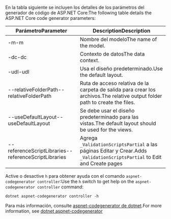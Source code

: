 <span data-ttu-id="9052d-101">En la tabla siguiente se incluyen los detalles de los parámetros del generador de código de ASP.NET Core:</span><span class="sxs-lookup"><span data-stu-id="9052d-101">The following table details the ASP.NET Core code generator parameters:</span></span>

| <span data-ttu-id="9052d-102">Parámetro</span><span class="sxs-lookup"><span data-stu-id="9052d-102">Parameter</span></span>               | <span data-ttu-id="9052d-103">Description</span><span class="sxs-lookup"><span data-stu-id="9052d-103">Description</span></span>|
| ----------------- | ------------ |
| <span data-ttu-id="9052d-104">-m</span><span class="sxs-lookup"><span data-stu-id="9052d-104">-m</span></span>  | <span data-ttu-id="9052d-105">Nombre del modelo</span><span class="sxs-lookup"><span data-stu-id="9052d-105">The name of the model.</span></span> |
| <span data-ttu-id="9052d-106">-dc</span><span class="sxs-lookup"><span data-stu-id="9052d-106">-dc</span></span>  | <span data-ttu-id="9052d-107">Contexto de datos</span><span class="sxs-lookup"><span data-stu-id="9052d-107">The data context.</span></span> |
| <span data-ttu-id="9052d-108">-udl</span><span class="sxs-lookup"><span data-stu-id="9052d-108">-udl</span></span> | <span data-ttu-id="9052d-109">Usa el diseño predeterminado.</span><span class="sxs-lookup"><span data-stu-id="9052d-109">Use the default layout.</span></span> |
| <span data-ttu-id="9052d-110">--relativeFolderPath</span><span class="sxs-lookup"><span data-stu-id="9052d-110">--relativeFolderPath</span></span> | <span data-ttu-id="9052d-111">Ruta de acceso relativa de la carpeta de salida para crear los archivos.</span><span class="sxs-lookup"><span data-stu-id="9052d-111">The relative output folder path to create the files.</span></span> |
| <span data-ttu-id="9052d-112">--useDefaultLayout</span><span class="sxs-lookup"><span data-stu-id="9052d-112">--useDefaultLayout</span></span> | <span data-ttu-id="9052d-113">Se debe usar el diseño predeterminado para las vistas.</span><span class="sxs-lookup"><span data-stu-id="9052d-113">The default layout should be used for the views.</span></span> |
| <span data-ttu-id="9052d-114">--referenceScriptLibraries</span><span class="sxs-lookup"><span data-stu-id="9052d-114">--referenceScriptLibraries</span></span> | <span data-ttu-id="9052d-115">Agrega `_ValidationScriptsPartial` a las páginas Editar y Crear.</span><span class="sxs-lookup"><span data-stu-id="9052d-115">Adds `_ValidationScriptsPartial` to Edit and Create pages</span></span> |

<span data-ttu-id="9052d-116">Active o desactive `h` para obtener ayuda con el comando `aspnet-codegenerator controller`:</span><span class="sxs-lookup"><span data-stu-id="9052d-116">Use the `h` switch to get help on the `aspnet-codegenerator controller` command:</span></span>

```dotnetcli
dotnet aspnet-codegenerator controller -h
```

<span data-ttu-id="9052d-117">Para más información, consulte [aspnet-codegenerator de dotnet](xref:fundamentals/tools/dotnet-aspnet-codegenerator).</span><span class="sxs-lookup"><span data-stu-id="9052d-117">For more information, see [dotnet aspnet-codegenerator](xref:fundamentals/tools/dotnet-aspnet-codegenerator)</span></span>
